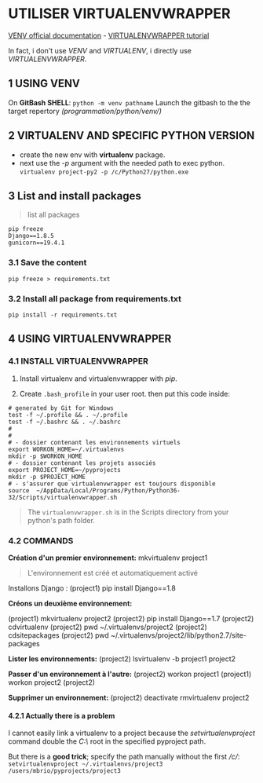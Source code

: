 # UTILISER VIRTUALENVWRAPPER

[VENV official documentation](https://docs.python.org/3/library/venv.html) -
[VIRTUALENVWRAPPER tutorial](https://makina-corpus.com/blog/metier/2015/bien-configurer-son-environnement-de-developpement-python)


In fact, i don't use *VENV* and *VIRTUALENV*, i directly use *VIRTUALENVWRAPPER*.

## 1 USING VENV

On **GitBash SHELL**:
```python -m venv pathname```
Launch the gitbash to the the target repertory _(programmation/python/venv/)_


## 2 VIRTUALENV AND SPECIFIC PYTHON VERSION

- create the new env with **virtualenv** package.
- next use the *-p* argument with the needed path to exec python.
```virtualenv project-py2 -p /c/Python27/python.exe```


## 3 List and install packages

> list all packages

```
pip freeze
Django==1.8.5
gunicorn==19.4.1
```

### 3.1 Save the content
```
pip freeze > requirements.txt
```

### 3.2 Install all package from requirements.txt
```
pip install -r requirements.txt
```


## 4 USING VIRTUALENVWRAPPER

### 4.1 INSTALL VIRTUALENVWRAPPER

1. Install virtualenv and virtualenvwrapper with *pip*.

2. Create ```.bash_profile``` in your user root.
then put this code inside:


```
# generated by Git for Windows
test -f ~/.profile && . ~/.profile
test -f ~/.bashrc && . ~/.bashrc
#
#
# - dossier contenant les environnements virtuels
export WORKON_HOME=~/.virtualenvs
mkdir -p $WORKON_HOME
# - dossier contenant les projets associés
export PROJECT_HOME=~/pyprojects
mkdir -p $PROJECT_HOME
# - s'assurer que virtualenvwrapper est toujours disponible
source  ~/AppData/Local/Programs/Python/Python36-32/Scripts/virtualenvwrapper.sh
```

>The ```virtualenvwrapper.sh``` is in the Scripts directory from your python's path folder.

### 4.2 COMMANDS

**Création d'un premier environnement:**
mkvirtualenv project1
>L'environnement est créé et automatiquement activé

Installons Django :
(project1) pip install Django==1.8

**Créons un deuxième environnement:**

(project1) mkvirtualenv project2
(project2) pip install Django==1.7
(project2) cdvirtualenv
(project2) pwd
~/.virtualenvs/project2
(project2) cdsitepackages
(project2) pwd
~/.virtualenvs/project2/lib/python2.7/site-packages

**Lister les environnements:**
(project2) lsvirtualenv -b
project1
project2

**Passer d'un environnement à l'autre:**
(project2) workon project1
(project1) workon project2
(project2)


**Supprimer un environnement:**
(project2) deactivate
rmvirtualenv project2

#### 4.2.1 Actually there is a problem

I cannot easily link a virtualenv to a project because the *setvirtualenvproject* command double the *C:\\* root in the specified pyproject path.

But there is a **good trick**; specify the path manually without the first */c/*:
 ```setvirtualenvproject ~/.virtualenvs/project3 /users/mbrio/pyprojects/project3```